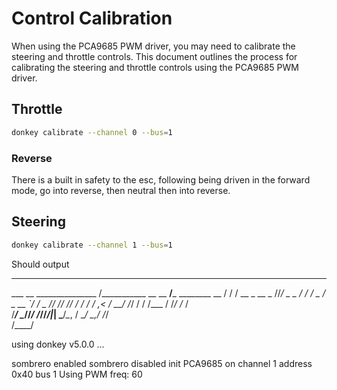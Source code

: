 # Control Calibration 

When using the PCA9685 PWM driver, you may need to calibrate the steering and throttle controls. This document outlines the process for calibrating the steering and throttle controls using the PCA9685 PWM driver.

## Throttle

```bash
donkey calibrate --channel 0 --bus=1
```

### Reverse

There is a built in safety to the esc, following being driven in the forward mode, go into reverse, then neutral then into reverse.


## Steering
```bash
donkey calibrate --channel 1 --bus=1
```

Should output

________             ______                   _________              
___  __ \_______________  /___________  __    __  ____/_____ ________
__  / / /  __ \_  __ \_  //_/  _ \_  / / /    _  /    _  __ `/_  ___/
_  /_/ // /_/ /  / / /  ,<  /  __/  /_/ /     / /___  / /_/ /_  /    
/_____/ \____//_/ /_//_/|_| \___/_\__, /      \____/  \__,_/ /_/     
                                 /____/                              

using donkey v5.0.0 ...

sombrero enabled
sombrero disabled
init PCA9685 on channel 1 address 0x40 bus 1
Using PWM freq: 60